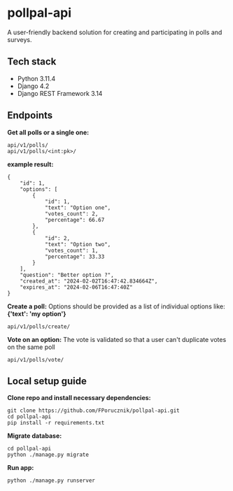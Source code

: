 # pollpal-api

A user-friendly backend solution for creating and participating in polls and surveys.

## Tech stack

- Python 3.11.4
- Django 4.2
- Django REST Framework 3.14

## Endpoints

**Get all polls or a single one:**

```
api/v1/polls/
api/v1/polls/<int:pk>/
```

**example result:**

```
{
    "id": 1,
    "options": [
        {
            "id": 1,
            "text": "Option one",
            "votes_count": 2,
            "percentage": 66.67
        },
        {
            "id": 2,
            "text": "Option two",
            "votes_count": 1,
            "percentage": 33.33
        }
    ],
    "question": "Better option ?",
    "created_at": "2024-02-02T16:47:42.834664Z",
    "expires_at": "2024-02-06T16:47:40Z"
}
```

**Create a poll:**
Options should be provided as a list of individual options like: **{'text': 'my option'}**

```
api/v1/polls/create/
```

**Vote on an option:**
The vote is validated so that a user can't duplicate votes on the same poll

```
api/v1/polls/vote/
```

## Local setup guide

**Clone repo and install necessary dependencies:**

```
git clone https://github.com/FPorucznik/pollpal-api.git
cd pollpal-api
pip install -r requirements.txt
```

**Migrate database:**

```
cd pollpal-api
python ./manage.py migrate
```

**Run app:**

```
python ./manage.py runserver
```
